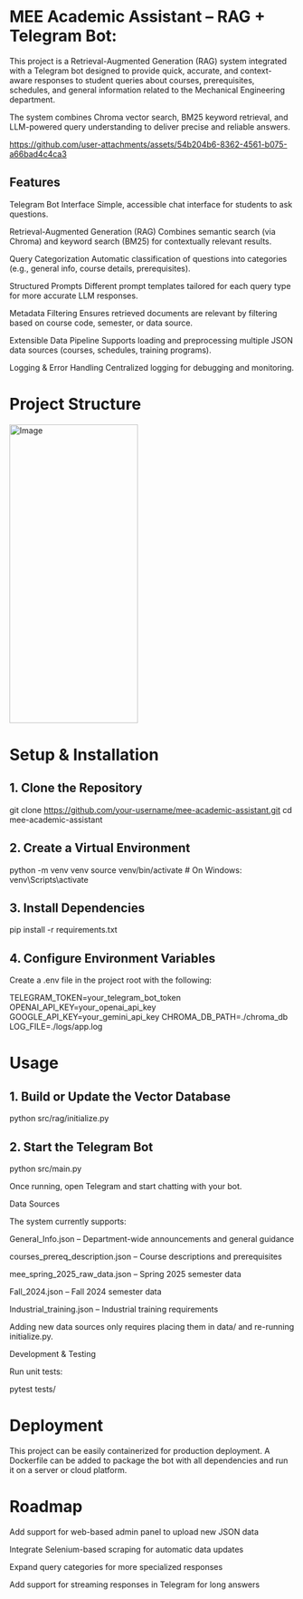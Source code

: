# MEE Academic Assistant – RAG + Telegram Bot:
This project is a Retrieval-Augmented Generation (RAG) system integrated with a Telegram bot designed to provide quick, accurate, and context-aware responses to student queries about courses, prerequisites, schedules, and general information related to the Mechanical Engineering department.

The system combines Chroma vector search, BM25 keyword retrieval, and LLM-powered query understanding to deliver precise and reliable answers.

https://github.com/user-attachments/assets/54b204b6-8362-4561-b075-a66bad4c4ca3

## Features

Telegram Bot Interface
Simple, accessible chat interface for students to ask questions.

Retrieval-Augmented Generation (RAG)
Combines semantic search (via Chroma) and keyword search (BM25) for contextually relevant results.

Query Categorization
Automatic classification of questions into categories (e.g., general info, course details, prerequisites).

Structured Prompts
Different prompt templates tailored for each query type for more accurate LLM responses.

Metadata Filtering
Ensures retrieved documents are relevant by filtering based on course code, semester, or data source.

Extensible Data Pipeline
Supports loading and preprocessing multiple JSON data sources (courses, schedules, training programs).

Logging & Error Handling
Centralized logging for debugging and monitoring.

# Project Structure
<img width="227" height="527" alt="Image" src="https://github.com/user-attachments/assets/6f5c446d-865c-4b0f-8cbf-75ecf7648589" />




# Setup & Installation
## 1. Clone the Repository
git clone https://github.com/your-username/mee-academic-assistant.git
cd mee-academic-assistant

## 2. Create a Virtual Environment
python -m venv venv
source venv/bin/activate  # On Windows: venv\Scripts\activate

## 3. Install Dependencies
pip install -r requirements.txt

## 4. Configure Environment Variables

Create a .env file in the project root with the following:

TELEGRAM_TOKEN=your_telegram_bot_token
OPENAI_API_KEY=your_openai_api_key
GOOGLE_API_KEY=your_gemini_api_key
CHROMA_DB_PATH=./chroma_db
LOG_FILE=./logs/app.log

# Usage
## 1. Build or Update the Vector Database
python src/rag/initialize.py

## 2. Start the Telegram Bot
python src/main.py


Once running, open Telegram and start chatting with your bot.

Data Sources

The system currently supports:

General_Info.json – Department-wide announcements and general guidance

courses_prereq_description.json – Course descriptions and prerequisites

mee_spring_2025_raw_data.json – Spring 2025 semester data

Fall_2024.json – Fall 2024 semester data

Industrial_training.json – Industrial training requirements

Adding new data sources only requires placing them in data/ and re-running initialize.py.

Development & Testing

Run unit tests:

pytest tests/

# Deployment

This project can be easily containerized for production deployment. A Dockerfile can be added to package the bot with all dependencies and run it on a server or cloud platform.

# Roadmap

Add support for web-based admin panel to upload new JSON data

Integrate Selenium-based scraping for automatic data updates

Expand query categories for more specialized responses

Add support for streaming responses in Telegram for long answers
